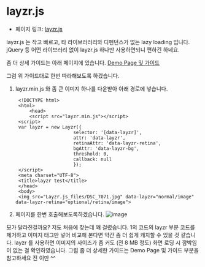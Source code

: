 # layzr.js
- 페이지 링크: [layzr.js](https://github.com/callmecavs/layzr.js)

layzr.js 는 작고 빠르고, 타 라이브러러리와 디펜던스가 없는 lazy loading 입니다.
 jQuery  등 어떤 라이브러리 없이  layzr.js 하나만 사용하면되니 편하긴 하네요. 
 
 좀 더 상세 가이드는 아래 페이지에 있습니다. 
 [Demo Page 및 가이드 ](http://callmecavs.github.io/layzr.js/)

그럼 위 가이드대로 한번 따라해보도록 하겠습니다. 


1. layzr.min.js 와 좀 큰 이미지 하나를 다운받아 아래 경로에 넣습니다.

		<!DOCTYPE html>
		<html>
			<head>
			<script src="layzr.min.js"></script>
		<script>
		var layzr = new Layzr({
 			 				selector: '[data-layzr]',
  		  					attr: 'data-layzr',
  							retinaAttr: 'data-layzr-retina',
  							bgAttr: 'data-layzr-bg',
  							threshold: 0,
  							callback: null
							});
		</script>
  		<meta charset="UTF-8">
		<title>layzr test</title>
		</head>
		<body>
  		<img src="Layzr.js_files/DSC_7071.jpg" data-layzr="normal/image" data-layzr-retina="optional/retina/image">
     </body>
		  
		  
2. 페이지를 한번 호출해보도록하겠습니다.
![image](https://raw.githubusercontent.com/TeamSEGO/github-trend-kr/master/img/013-03-09-layzr)

모가 달라진걸까요? 저도 처음에 찾는데 꽤 걸렸습니다.
1의 코드의 layzr 부분 코드를 제거하고 이미지 태그만 넣어 비교해 본다면 약간 좀 더 쉽게 캐치할 수 있을 것 같습니다.
layzr 를 사용하면 이미지의 사이즈가 좀 커도 (전 8 MB 정도) 화면 로딩 시 깜박임이 없는 걸 확인하였습니다.
그럼 좀 더 상세한 가이드는 Demo Page 및 가이드  부분을 참고하세요
 전 이만 ^^
 
